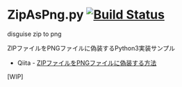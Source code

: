 # ZipAsPng.py [![Build Status](https://travis-ci.org/yoshi389111/zip-as-png-py.svg?branch=master)](https://travis-ci.org/yoshi389111/zip-as-png-py)

disguise zip to png

ZIPファイルをPNGファイルに偽装するPython3実装サンプル

* Qiita - [ZIPファイルをPNGファイルに偽装する方法](https://qiita.com/yoshi389111/items/0c0d2e32bef1141ccd02)

[WIP]
